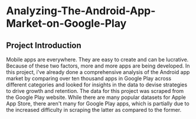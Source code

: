 # Analyzing-The-Android-App-Market-on-Google-Play
## Project Introduction
Mobile apps are everywhere. They are easy to create and can be lucrative. Because of these two factors, more and more apps are being developed. In this project, i've already done a comprehensive analysis of the Android app market by comparing over ten thousand apps in Google Play across different categories and looked for insights in the data to devise strategies to drive growth and retention. The data for this project was scraped from the Google Play website. While there are many popular datasets for Apple App Store, there aren't many for Google Play apps, which is partially due to the increased difficulty in scraping the latter as compared to the former. 
